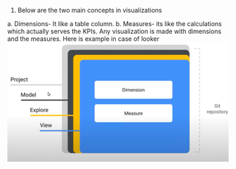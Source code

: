 1. Below are the two main concepts in visualizations

a. Dimensions- It like a table column. 
b. Measures- its like the calculations which actually serves the KPIs.
Any visualization is made with  dimensions and the measures.
Here is example in case of looker
![img.png](learning_looker/img.png)